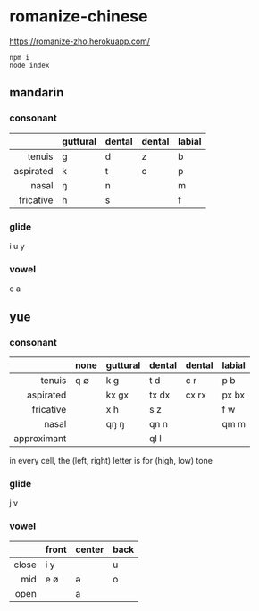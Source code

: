 # romanize-chinese

https://romanize-zho.herokuapp.com/

```
npm i
node index
```

## mandarin

### consonant

|           | guttural | dental | dental | labial |
| --------: | :------- | :----- | :----- | :----- |
|    tenuis | g        | d      | z      | b      |
| aspirated | k        | t      | c      | p      |
|     nasal | ŋ        | n      |        | m      |
| fricative | h        | s      |        | f      |

### glide

i u y

### vowel

e a

## yue

### consonant

|             | none | guttural | dental | dental | labial |
| ----------: | :--- | :------- | :----- | :----- | :----- |
|      tenuis | q ∅  | k g      | t d    | c r    | p b    |
|   aspirated |      | kx gx    | tx dx  | cx rx  | px bx  |
|   fricative |      | x h      | s z    |        | f w    |
|       nasal |      | qŋ ŋ     | qn n   |        | qm m   |
| approximant |      |          | ql l   |        |        |

in every cell, the (left, right) letter is for (high, low) tone

### glide

j v

### vowel

|       | front | center | back |
| ----: | :---- | :----- | :--- |
| close | i y   |        | u    |
|   mid | e ø   | ə      | o    |
|  open |       | a      |      |

